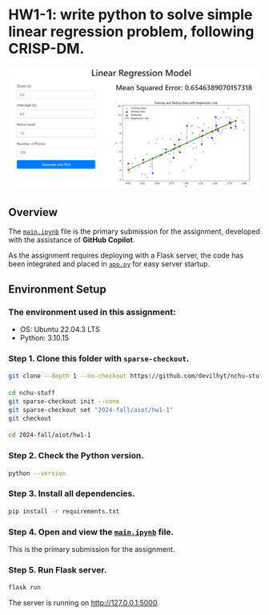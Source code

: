 # HW1-1: write python to solve simple linear regression problem, following CRISP-DM.

![App Screenshot](image/app.png)

## Overview


The [`main.ipynb`](main.ipynb) file is the primary submission for the assignment, developed with the assistance of **GitHub Copilot**.

As the assignment requires deploying with a Flask server, the code has been integrated and placed in [`app.py`](app.py) for easy server startup.

## Environment Setup

### The environment used in this assignment:
  - OS: Ubuntu 22.04.3 LTS
  - Python: 3.10.15

### Step 1. Clone this folder with `sparse-checkout`.
  ```bash
  git clone --depth 1 --no-checkout https://github.com/devilhyt/nchu-stuff.git

  cd nchu-stuff
  git sparse-checkout init --cone
  git sparse-checkout set "2024-fall/aiot/hw1-1"
  git checkout
  
  cd 2024-fall/aiot/hw1-1
  ```

### Step 2. Check the Python version.
  ```bash
  python --version
  ```
### Step 3. Install all dependencies.
  ```bash
  pip install -r requirements.txt
  ```
### Step 4. Open and view the [`main.ipynb`](main.ipynb) file.
  This is the primary submission for the assignment.
### Step 5. Run Flask server.
  ```bash
  flask run 
  ```
  The server is running on http://127.0.0.1:5000.